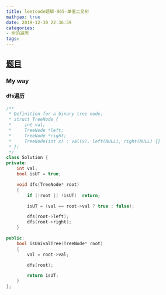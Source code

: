 ```yaml
---
title: leetcode题解-965-单值二叉树
mathjax: true
date: 2019-12-30 22:36:59
categories:
- 树的遍历
tags:
---
```


## [题目](https://leetcode-cn.com/problems/univalued-binary-tree/)

### My way

#### dfs遍历

```C++
/**
 * Definition for a binary tree node.
 * struct TreeNode {
 *     int val;
 *     TreeNode *left;
 *     TreeNode *right;
 *     TreeNode(int x) : val(x), left(NULL), right(NULL) {}
 * };
 */
class Solution {
private:
    int val;
    bool isUT = true;

    void dfs(TreeNode* root)
    {
        if (!root || !isUT)  return;

        isUT = (val == root->val ? true : false);

        dfs(root->left);
        dfs(root->right);
    }

public:
    bool isUnivalTree(TreeNode* root) 
    {
        val = root->val;

        dfs(root);

        return isUT;    
    }
};
```

